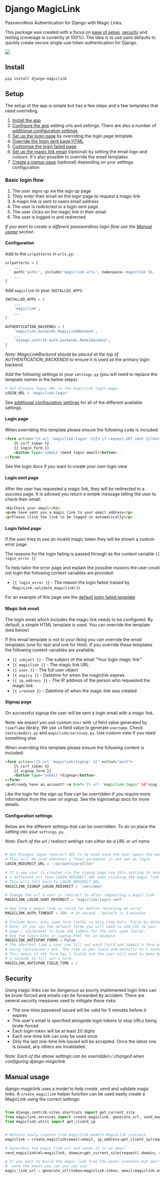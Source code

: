 # Django MagicLink


Passwordless Authentication for Django with Magic Links.

This package was created with a focus on [ease of setup](#steps-to-impliment), [security](#security) and testing (coverage is currently at 100%). The idea is to use sane defaults to quickly create secure single-use token authentication for Django.

![](example.gif)


## Install

```bash
pip install django-magiclink
```


## Setup

The setup of the app is simple but has a few steps and a few templates that need overriding.

1. [Install the app](#install)
1. [Configure the app](#configuration) adding urls and settings. There are also a number of [additional configuration settings](#configuration-settings)
1. [Set up the login page](#login-page) by overriding the login page template
1. [Override the login sent page HTML](#login-sent-page)
1. [Customise the login failed page](#login-failed-page)
1. [Set up the magic link email](#magic-link-email) (optional) by setting the email logo and colours. It's also possible to override the email templates
1. [Create a signup page](#signup-page) (optional) depending on your settings configuration


### Basic login flow

1. The user signs up via the sign up page
1. They enter their email on the login page to request a magic link
1. A magic link is sent to users email address
1. The user is redirected to a login sent page
1. The user clicks on the magic link in their email
1. The user is logged in and redirected


*If you want to create a different passwordless login flow see the [Manual usage](#manual-usage) section*


#### Configuration

Add to the `urlpatterns` in `urls.py`:
```python
urlpatterns = [
    ...
    path('auth/', include('magiclink.urls', namespace='magiclink')),
    ...
]
```

Add `magiclink` to your `INSTALLED_APPS`:
```python
INSTALLED_APPS = (
    ...
    'magiclink',
    ...
)
```

```python
AUTHENTICATION_BACKENDS = (
    'magiclink.backends.MagicLinkBackend',
    ...
    'django.contrib.auth.backends.ModelBackend',
)
```
*Note: MagicLinkBackend should be placed at the top of AUTHENTICATION_BACKENDS* to ensure it is used as the primary login backend.


Add the following settings to your `settings.py` (you will need to replace the template names in the below steps):
```python
# Set Djangos login URL to the magiclink login page
LOGIN_URL = 'magiclink:login'
```

See [additional configuration settings](#configuration-settings) for all of the different available settings.


#### Login page

When overriding this template please ensure the following code is included:

```html
<form action="{% url 'magiclink:login' %}{% if request.GET.next %}?next={{ request.GET.next }}{% endif %}" method="post">
    {% csrf_token %}
    {{ login_form }}
    <button type='submit'>Send login email</button>
</form>
```

See the login docs if you want to create your own login view


#### Login sent page

After the user has requested a magic link, they will be redirected to a success page. It is advised you return a simple message telling the user to check their email:

```html
<h1>Check your email</h1>
<p>We have sent you a magic link to your email address</p>
<p>Please click the link to be logged in automatically</p>
```


#### Login failed page

If the user tries to use an invalid magic token they will be shown a custom error page.

The reasons for the login failing is passed through as the context variable `{{ login_error }}`

To help tailor the error page and explain the possible reasons the user could not login the following context variables are provided:

* `{{ login_error }}` - The reason the login failed (raised by `MagicLink.validate_magiclink()`)


For an example of this page see the [default login failed template](https://github.com/lorddaedra/django-magiclink/blob/master/magiclink/templates/magiclink/login_failed.html)


#### Magic link email

The login email which includes the magic link needs to be configured. By default, a simple HTML template is used. You can override the template (see below)

If this email template is not to your liking you can override the email templates (one for text and one for html). If you override these templates the following context variables are available:

* `{{ subject }}` - The subject of the email "Your login magic link"
* `{{ magiclink }}` - The magic link URL
* `{{ user }}` - The full user object
* `{{ expiry }}` - Datetime for when the magiclink expires
* `{{ ip_address }}` - The IP address of the person who requested the magic link
* `{{ created }}` - Datetime of when the magic link was created


#### Signup page

On successful signup the user will be sent a login email with a magic link.

Note: we expect you use custom `User` with `id` field value generated by `timeflake` library. We use `id` field value to generate `username`.
Check `tests/models.py` and `magiclink/services.py`. Use custom view if you need something else.

When overriding this template please ensure the following content is included:

```html
<form action="{% url 'magiclink:signup' %}" method="post">
    {% csrf_token %}
    {{ signup_form }}
    <button type='submit'>Signup</button>
</form>
<p>Already have an account? <a href='{% url 'magiclink:login' %}'>Log in here</a></p>
```

Like the login for the sign up flow can be overridden if you require more information from the user on signup. See the login/setup docs for more details.


#### Configuration settings

Below are the different settings that can be overridden. To do so place the setting into your `settings.py`.

*Note: Each of the url / redirect settings can either be a URL or url name*

```python

# Set Djangos login redirect URL to be used once the user opens the magic link
# This will be used whenever a ?next parameter is not set on login
LOGIN_REDIRECT_URL = '/accounts/profile/'

# If a new user is created via the signup page use this setting to send them to
# a different url than LOGIN_REDIRECT_URL when clicking the magic link
# This will fall back to LOGIN_REDIRECT_URL
MAGICLINK_SIGNUP_LOGIN_REDIRECT = '/welcome/'

# Change the url a user is redirect to after requesting a magic link
MAGICLINK_LOGIN_SENT_REDIRECT = 'magiclink:login_sent'

# How long a magic link is valid for before returning an error
MAGICLINK_AUTH_TIMEOUT = 300  # In second - Default is 5 minutes

# Include basic anti spam form fields to help stop bots. False by default
# Note: IF you use the default forms you will need to add CSS to your
# page / stylesheet to hide the labels for the anti spam fields.
# See the login.html or signup.html for an example
MAGICLINK_ANTISPAM_FORMS = False
# The shortest time a user can fill out each field and submit a form without
# being considered a bot. The time is per field and defaults to 1 second.
# This means if the form has 3 fields and the user will need to make more than
# 3 seconds to fill out a form.
MAGICLINK_ANTISPAM_FIELD_TIME = 1
```


## Security

Using magic links can be dangerous as poorly implemented login links can be brute-forced and emails can be forwarded by accident. There are several security measures used to mitigate these risks:

* The one-time password issued will be valid for 5 minutes before it expires
* The user's email is specified alongside login tokens to stop URLs being brute-forced
* Each login token will be at least 20 digits
* Each one-time link can only be used once
* Only the last one-time link issued will be accepted. Once the latest one is issued, any others are invalidated.

*Note: Each of the above settings can be overridden / changed when configuring django-magiclink*


## Manual usage

django-magiclink uses a model to help create, send and validate magic links. A `create_magiclink` helper function can be used easily create a MagicLink using the correct settings:

```python

from django.contrib.sites.shortcuts import get_current_site
from magiclink.services import create_magiclink, generate_url, send_magiclink
from magiclink.utils import get_client_ip


# Returns newly created from magiclink.models.MagicLink instance
magiclink = create_magiclink(email=email, ip_address=get_client_ip(request), redirect_url='')

# Generates the magic link url and sends it in an email
send_magiclink(ml=magiclink, domain=get_current_site(request).domain, subject='Your login magic link')

# If you want to build the magic link from the model instance but don't want to
#  send the email you can you can use:
magic_link_url = generate_url(token=magiclink.token, email=magiclink.email, domain=get_current_site(request).domain)
```
